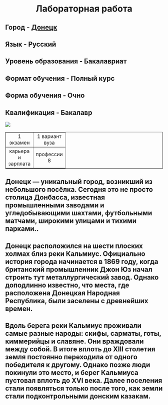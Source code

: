 <html> 
<head> 
<title>Website</title> 
</head> 
<body>
<H1 ALIGN="center">Лабораторная работа</H1>
<H2>Город - <A HREF="[https://ru.wikipedia.org/wiki/%D0%94%D0%BE%D0%BD%D0%B5%D1%86%D0%BA]">Донецк</A> </H2>
<H2>Язык - Русский</H2> 
<H2>Уровень образования - Бакалавриат</H2>
<H2>Формат обучения - Полный курс</H2>
<H2>Форма обучения - Очно</H2>
<H2>Квалификация - Бакалавр</H2>
<IMG SRC="265.jpg">
<table border="1" width="100 %">
 <tr>
 <td align="center" width="50 %">1 экзамен</td>
 <td align="center" width="50 %">1 вариант вуза</td>
 </tr>
 <tr>
 <td align="center" width="50 %">карьера и зарплата</td>
 <td align="center" width="50 %">профессии 8</td>
 </tr>
 </table>
<H2>Донецк — уникальный город, возникший из небольшого посёлка. Сегодня это не просто столица Донбасса, известная промышленными заводами и угледобывающими шахтами, футбольными матчами, широкими улицами и тихими парками..</H2>
<H2>Донецк расположился на шести плоских холмах близ реки Кальмиус. Официально история города начинается в 1869 году, когда британский промышленник Джон Юз начал строить тут металлургический завод. Однако доподлинно известно, что места, где расположена Донецкая Народная Республика, были заселены с древнейших времен.</H2>
<H2>Вдоль берега реки Кальмиус проживали самые разные народы: скифы, сарматы, готы, киммерийцы и славяне. Они враждовали между собой. В итоге вплоть до XIII столетия земля постоянно переходила от одного победителя к другому. Однако позже люди покинули это место, и берег Кальмиуса пустовал вплоть до XVI века. Далее поселения стали появляться только после того, как земли стали подконтрольными донским казакам.</H2>
<P></P> 
</body> 
</html>
